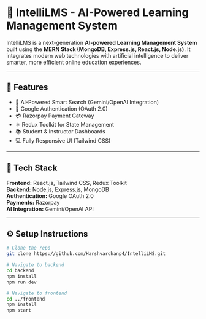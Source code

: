 # 🧠 IntelliLMS - AI-Powered Learning Management System

IntelliLMS is a next-generation **AI-powered Learning Management System** built using the **MERN Stack (MongoDB, Express.js, React.js, Node.js)**. It integrates modern web technologies with artificial intelligence to deliver smarter, more efficient online education experiences.

---

## 🚀 Features

- 🤖 AI-Powered Smart Search (Gemini/OpenAI Integration)
- 🔐 Google Authentication (OAuth 2.0)
- 💳 Razorpay Payment Gateway
- ⚛️ Redux Toolkit for State Management
- 📚 Student & Instructor Dashboards
- 💻 Fully Responsive UI (Tailwind CSS)

---

## 🧰 Tech Stack

**Frontend:** React.js, Tailwind CSS, Redux Toolkit  
**Backend:** Node.js, Express.js, MongoDB  
**Authentication:** Google OAuth 2.0  
**Payments:** Razorpay  
**AI Integration:** Gemini/OpenAI API

---

## ⚙️ Setup Instructions

```bash
# Clone the repo
git clone https://github.com/Harshvardhanp4/IntelliLMS.git

# Navigate to backend
cd backend
npm install
npm run dev

# Navigate to frontend
cd ../frontend
npm install
npm start
```

